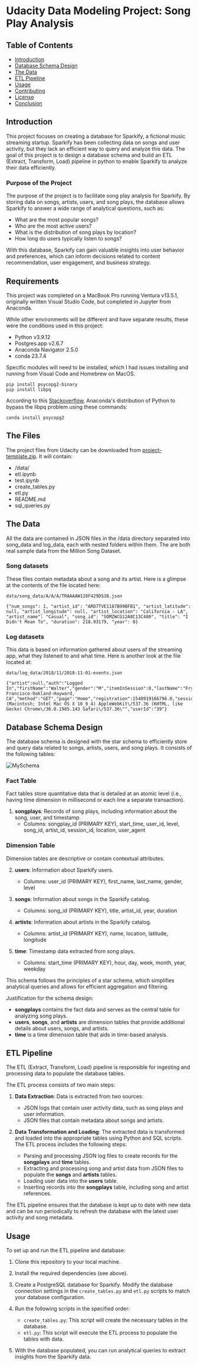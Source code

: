 # Udacity Data Modeling Project: Song Play Analysis

## Table of Contents
- [Introduction](#introduction)
- [Database Schema Design](#database-schema-design)
- [The Data](#the-data)
- [ETL Pipeline](#etl-pipeline)
- [Usage](#usage)
- [Contributing](#contributing)
- [License](#license)
- [Conclusion](#conclusion)

## Introduction

This project focuses on creating a database for Sparkify, a fictional music streaming startup. Sparkify has been collecting data on songs and user activity, but they lack an efficient way to query and analyze this data. The goal of this project is to design a database schema and build an ETL (Extract, Transform, Load) pipeline in python to enable Sparkify to analyze their data efficiently.

### Purpose of the Project

The purpose of the project is to facilitate song play analysis for Sparkify. By storing data on songs, artists, users, and song plays, the database allows Sparkify to answer a wide range of analytical questions, such as:

- What are the most popular songs?
- Who are the most active users?
- What is the distribution of song plays by location?
- How long do users typically listen to songs?

With this database, Sparkify can gain valuable insights into user behavior and preferences, which can inform decisions related to content recommendation, user engagement, and business strategy.

## Requirements
This project was completed on a MacBook Pro running Ventura v13.5.1, originally written Visual Studio Code, but completed in Jupyter from Anaconda. 

While other environments will be different and have separate results, these were the conditions used in this project:
- Python v3.9.12
- Postgres.app v2.6.7
- Anaconda Navigator 2.5.0
- conda 23.7.4

Specific modules will need to be installed, which I had issues installing and running from Visual Code and Homebrew on MacOS.

```
pip install psycopg2-binary
pip install libpq
```

According to this [Stackoverflow](https://stackoverflow.com/questions/61054203/cant-install-libpq-dev), Anaconda's distribution of Python to bypass the libpq problem using these commands:

```
conda install psycopg2
```

## The Files
The project files from Udacity can be downloaded from [project-template.zip](https://video.udacity-data.com/topher/2020/December/5fcdb6f5_project-template/project-template.zip). It will contain:
- /data/
- etl.ipynb
- test.ipynb
- create_tables.py
- etl.py
- README.md
- sql_queries.py

## The Data

All the data are contained in JSON files in the /data directory separated into song_data and log_data, each with nested folders within them. The are both real sample data from the Million Song Dataset.

### Song datasets
These files contain metadata about a song and its artist. Here is a glimpse at the contents of the file located here:
```
data/song_data/A/A/A/TRAAAAW128F429D538.json
```

```
{"num_songs": 1, "artist_id": "ARD7TVE1187B99BFB1", "artist_latitude": null, "artist_longitude": null, "artist_location": "California - LA", "artist_name": "Casual", "song_id": "SOMZWCG12A8C13C480", "title": "I Didn't Mean To", "duration": 218.93179, "year": 0}
```

### Log datasets

This data is based on information gathered about users of the streaming app, what they listened to and what time. Here is another look at the file located at:
```
data/log_data/2018/11/2018-11-01-events.json
```

```
{"artist":null,"auth":"Logged In","firstName":"Walter","gender":"M","itemInSession":0,"lastName":"Frye","length":null,"level":"free","location":"San Francisco-Oakland-Hayward, CA","method":"GET","page":"Home","registration":1540919166796.0,"sessionId":38,"song":null,"status":200,"ts":1541105830796,"userAgent":"\"Mozilla\/5.0 (Macintosh; Intel Mac OS X 10_9_4) AppleWebKit\/537.36 (KHTML, like Gecko) Chrome\/36.0.1985.143 Safari\/537.36\"","userId":"39"}
```

## Database Schema Design

The database schema is designed with the star schema to efficiently store and query data related to songs, artists, users, and song plays. It consists of the following tables:

![MySchema](https://github.com/roxiefoxx/DataModeling/blob/main/star_schema.png?raw=true)

### Fact Table 

Fact tables store quantitative data that is detailed at an atomic level (i.e., having time dimension in millisecond or each line a separate transaction).

1. **songplays**: Records of song plays, including information about the song, user, and timestamp.
   - Columns: songplay_id (PRIMARY KEY), start_time, user_id, level, song_id, artist_id, session_id, location, user_agent

### Dimension Table

Dimension tables are descriptive or contain contextual attributes.

2. **users**: Information about Sparkify users.
   - Columns: user_id (PRIMARY KEY), first_name, last_name, gender, level

3. **songs**: Information about songs in the Sparkify catalog.
   - Columns: song_id (PRIMARY KEY), title, artist_id, year, duration

4. **artists**: Information about artists in the Sparkify catalog.
   - Columns: artist_id (PRIMARY KEY), name, location, latitude, longitude

5. **time**: Timestamp data extracted from song plays.
   - Columns: start_time (PRIMARY KEY), hour, day, week, month, year, weekday

This schema follows the principles of a star schema, which simplifies analytical queries and allows for efficient aggregation and filtering.

Justification for the schema design:
- **songplays** contains the fact data and serves as the central table for analyzing song plays.
- **users**, **songs**, and **artists** are dimension tables that provide additional details about users, songs, and artists.
- **time** is a time dimension table that aids in time-based analysis.

## ETL Pipeline

The ETL (Extract, Transform, Load) pipeline is responsible for ingesting and processing data to populate the database tables.

The ETL process consists of two main steps:

1. **Data Extraction**: Data is extracted from two sources:
   - JSON logs that contain user activity data, such as song plays and user information.
   - JSON files that contain metadata about songs and artists.

2. **Data Transformation and Loading**: The extracted data is transformed and loaded into the appropriate tables using Python and SQL scripts. The ETL process includes the following steps:
   - Parsing and processing JSON log files to create records for the **songplays** and **time** tables.
   - Extracting and processing song and artist data from JSON files to populate the **songs** and **artists** tables.
   - Loading user data into the **users** table.
   - Inserting records into the **songplays** table, including song and artist references.

The ETL pipeline ensures that the database is kept up to date with new data and can be run periodically to refresh the database with the latest user activity and song metadata.

## Usage

To set up and run the ETL pipeline and database:

1. Clone this repository to your local machine.

2. Install the required dependencies (see above).

3. Create a PostgreSQL database for Sparkify. Modify the database connection settings in the `create_tables.py` and `etl.py` scripts to match your database configuration.

4. Run the following scripts in the specified order:
   - `create_tables.py`: This script will create the necessary tables in the database.
   - `etl.py`: This script will execute the ETL process to populate the tables with data.

5. With the database populated, you can run analytical queries to extract insights from the Sparkify data.
